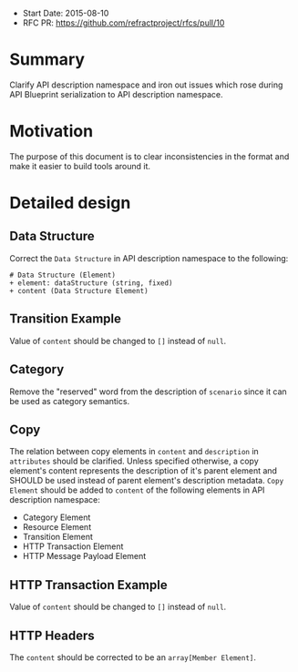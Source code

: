 - Start Date: 2015-08-10
- RFC PR: https://github.com/refractproject/rfcs/pull/10

# Summary
Clarify API description namespace and iron out issues which rose during API Blueprint serialization to API description namespace.

# Motivation
The purpose of this document is to clear inconsistencies in the format and make it easier to build tools around it.

# Detailed design

## Data Structure
Correct the `Data Structure` in API description namespace to the following:

```apib
# Data Structure (Element)
+ element: dataStructure (string, fixed)
+ content (Data Structure Element)
```

## Transition Example
Value of `content` should be changed to `[]` instead of `null`.

## Category
Remove the "reserved" word from the description of `scenario` since it can be used as category semantics.

## Copy
The relation between copy elements in `content` and `description` in `attributes` should be clarified. Unless specified otherwise, a copy element's content represents the description of it's parent element and SHOULD be used instead of parent element's description metadata. `Copy Element` should be added to `content` of the following elements in API description namespace:

- Category Element
- Resource Element
- Transition Element
- HTTP Transaction Element
- HTTP Message Payload Element

## HTTP Transaction Example
Value of `content` should be changed to `[]` instead of `null`.

## HTTP Headers
The `content` should be corrected to be an `array[Member Element]`.
